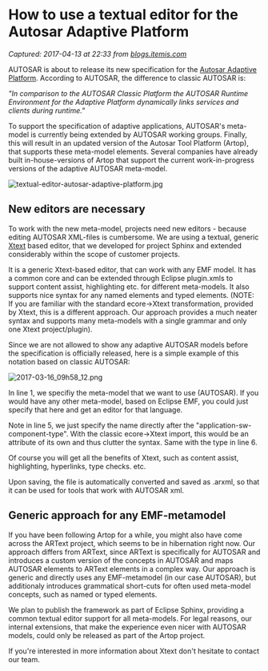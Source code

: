 # How to use a textual editor for the Autosar Adaptive Platform

_Captured: 2017-04-13 at 22:33 from [blogs.itemis.com](https://blogs.itemis.com/en/how-to-use-a-textual-editor-for-the-autosar-adaptive-platform?utm_source=hs_email&utm_medium=email&utm_content=50499857&_hsenc=p2ANqtz--Rbk6hx59H4VWOXc3LPCgHHb8Sp7Hj3O6GhZmKrv-1akrG23417rPZ_XwdbXbqkpWZWv2iL9dj3yi0KXWrLc-NihfiQC51Yh9Qhwh_h5d5CINkykg&_hsmi=50498919)_

AUTOSAR is about to release its new specification for the [Autosar Adaptive Platform](https://www.autosar.org/standards/adaptive-platform/). According to AUTOSAR, the difference to classic AUTOSAR is:

_"In comparison to the AUTOSAR Classic Platform the AUTOSAR Runtime Environment for the Adaptive Platform dynamically links services and clients during runtime."_

To support the specification of adaptive applications, AUTOSAR's meta-model is currently being extended by AUTOSAR working groups. Finally, this will result in an updated version of the Autosar Tool Platform (Artop), that supports these meta-model elements. Several companies have already built in-house-versions of Artop that support the current work-in-progress versions of the adaptive AUTOSAR meta-model.

![textual-editor-autosar-adaptive-platform.jpg](https://blogs.itemis.com/hs-fs/hubfs/Blog/Automotive/textual-editor-autosar-adaptive-platform.jpg?t=1492099761217&width=362&height=208&name=textual-editor-autosar-adaptive-platform.jpg)

## New editors are necessary

To work with the new meta-model, projects need new editors - because editing AUTOSAR XML-files is cumbersome. We are using a textual, generic [Xtext](https://www.itemis.com/en/xtext/) based editor, that we developed for project Sphinx and extended considerably within the scope of customer projects.

It is a generic Xtext-based editor, that can work with any EMF model. It has a common core and can be extended through Eclipse plugin.xmls to support content assist, highlighting etc. for different meta-models. It also supports nice syntax for any named elements and typed elements. (NOTE: If you are familiar with the standard ecore->Xtext transformation, provided by Xtext, this is a different approach. Our approach provides a much neater syntax and supports many meta-models with a single grammar and only one Xtext project/plugin).

Since we are not allowed to show any adaptive AUTOSAR models before the specification is officially released, here is a simple example of this notation based on classic AUTOSAR:

![2017-03-16_09h58_12.png](https://blogs.itemis.com/hs-fs/hubfs/2017-03-16_09h58_12.png?t=1492099761217&width=362&height=151&name=2017-03-16_09h58_12.png)

In line 1, we specifiy the meta-model that we want to use (AUTOSAR). If you would have any other meta-model, based on Eclipse EMF, you could just specify that here and get an editor for that language.

Note in line 5, we just specify the name directly after the "application-sw-component-type". With the classic ecore->Xtext import, this would be an attribute of its own and thus clutter the syntax. Same with the type in line 6.

Of course you will get all the benefits of Xtext, such as content assist, highlighting, hyperlinks, type checks. etc.

Upon saving, the file is automatically converted and saved as .arxml, so that it can be used for tools that work with AUTOSAR xml.

## Generic approach for any EMF-metamodel

If you have been following Artop for a while, you might also have come across the ARText project, which seems to be in hibernation right now. Our approach differs from ARText, since ARText is specifically for AUTOSAR and introduces a custom version of the concepts in AUTOSAR and maps AUTOSAR elements to ARText elements in a complex way. Our approach is generic and directly uses any EMF-metamodel (in our case AUTOSAR), but additionaly introduces grammatical short-cuts for often used meta-model concepts, such as named or typed elements.

We plan to publish the framework as part of Eclipse Sphinx, providing a common textual editor support for all meta-models. For legal reasons, our internal extensions, that make the experience even nicer with AUTOSAR models, could only be released as part of the Artop project.

If you're interested in more information about Xtext don't hesitate to contact our team.

